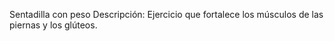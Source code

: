 Sentadilla con peso
Descripción:
Ejercicio que fortalece los músculos de las piernas y los glúteos.
